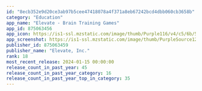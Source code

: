 ```yaml
---
id: "8ecb352e9d20ce3ab97b5cee47418078a4f371a8eb67242bcd4dbb060cb3658b"
category: "Education"
app_name: "Elevate - Brain Training Games"
app_id: 875063456
app_icon: https://is1-ssl.mzstatic.com/image/thumb/Purple116/v4/c5/6b/57/c56b57df-28de-fc6d-1318-52028c8b079e/AppIcon-1x_U007emarketing-0-6-0-85-220-0.png/1024x1024bb.png
app_screenshot: https://is1-ssl.mzstatic.com/image/thumb/PurpleSource126/v4/d5/a9/b5/d5a9b5bd-9395-4cbb-b8f5-5946fc4cdee5/8edbce9e-ddc5-420a-bda4-e7539972ac7d_1.jpg/1242x2688bb.png
publisher_id: 875063459
publisher_name: "Elevate, Inc."
rank: 18
most_recent_release: 2024-01-15 00:00:00
release_count_in_past_year: 45
release_count_in_past_year_category: 16
release_count_in_past_year_top_in_category: 35
---
```

